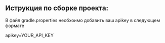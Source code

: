 ## Иструкция по сборке проекта: 

В файл gradle.properties необхоимо добавить ваш apikey в следующем формате

apikey=YOUR_API_KEY